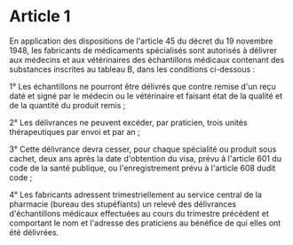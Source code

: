 # Article 1

En application des dispositions de l'article 45 du décret du 19 novembre 1948, les fabricants de médicaments spécialisés sont autorisés à délivrer aux médecins et aux vétérinaires des échantillons médicaux contenant des substances inscrites au tableau B, dans les conditions ci-dessous :

1° Les échantillons ne pourront être délivrés que contre remise d'un reçu daté et signé par le médecin ou le vétérinaire et faisant état de la qualité et de la quantité du produit remis ;

2° Les délivrances ne peuvent excéder, par praticien, trois unités thérapeutiques par envoi et par an ;

3° Cette délivrance devra cesser, pour chaque spécialité ou produit sous cachet, deux ans après la date d'obtention du visa, prévu à l'article 601 du code de la santé publique, ou l'enregistrement prévu à l'article 608 dudit code ;

4° Les fabricants adressent trimestriellement au service central de la pharmacie (bureau des stupéfiants) un relevé des délivrances d'échantillons médicaux effectuées au cours du trimestre précédent et comportant le nom et l'adresse des praticiens au bénéfice de qui elles ont été délivrées.
